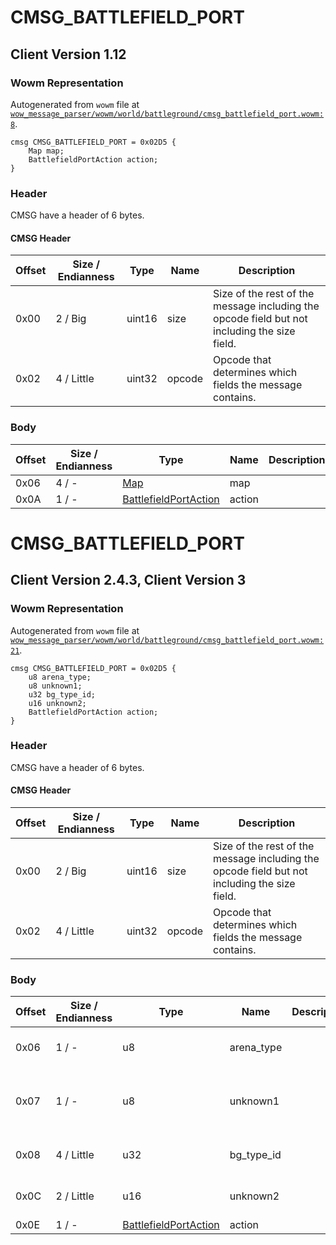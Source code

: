 # CMSG_BATTLEFIELD_PORT

## Client Version 1.12

### Wowm Representation

Autogenerated from `wowm` file at [`wow_message_parser/wowm/world/battleground/cmsg_battlefield_port.wowm:8`](https://github.com/gtker/wow_messages/tree/main/wow_message_parser/wowm/world/battleground/cmsg_battlefield_port.wowm#L8).
```rust,ignore
cmsg CMSG_BATTLEFIELD_PORT = 0x02D5 {
    Map map;
    BattlefieldPortAction action;
}
```
### Header

CMSG have a header of 6 bytes.

#### CMSG Header

| Offset | Size / Endianness | Type   | Name   | Description |
| ------ | ----------------- | ------ | ------ | ----------- |
| 0x00   | 2 / Big           | uint16 | size   | Size of the rest of the message including the opcode field but not including the size field.|
| 0x02   | 4 / Little        | uint32 | opcode | Opcode that determines which fields the message contains.|

### Body

| Offset | Size / Endianness | Type | Name | Description | Comment |
| ------ | ----------------- | ---- | ---- | ----------- | ------- |
| 0x06 | 4 / - | [Map](map.md) | map |  |  |
| 0x0A | 1 / - | [BattlefieldPortAction](battlefieldportaction.md) | action |  |  |

# CMSG_BATTLEFIELD_PORT

## Client Version 2.4.3, Client Version 3

### Wowm Representation

Autogenerated from `wowm` file at [`wow_message_parser/wowm/world/battleground/cmsg_battlefield_port.wowm:21`](https://github.com/gtker/wow_messages/tree/main/wow_message_parser/wowm/world/battleground/cmsg_battlefield_port.wowm#L21).
```rust,ignore
cmsg CMSG_BATTLEFIELD_PORT = 0x02D5 {
    u8 arena_type;
    u8 unknown1;
    u32 bg_type_id;
    u16 unknown2;
    BattlefieldPortAction action;
}
```
### Header

CMSG have a header of 6 bytes.

#### CMSG Header

| Offset | Size / Endianness | Type   | Name   | Description |
| ------ | ----------------- | ------ | ------ | ----------- |
| 0x00   | 2 / Big           | uint16 | size   | Size of the rest of the message including the opcode field but not including the size field.|
| 0x02   | 4 / Little        | uint32 | opcode | Opcode that determines which fields the message contains.|

### Body

| Offset | Size / Endianness | Type | Name | Description | Comment |
| ------ | ----------------- | ---- | ---- | ----------- | ------- |
| 0x06 | 1 / - | u8 | arena_type |  | mangosone/mangos-tbc/azerothcore: arenatype if arena |
| 0x07 | 1 / - | u8 | unknown1 |  | mangosone/mangos-tbc/azerothcore: unk, can be 0x0 (may be if was invited?) and 0x1 |
| 0x08 | 4 / Little | u32 | bg_type_id |  | mangosone/mangos-tbc/azerothcore: type id from dbc |
| 0x0C | 2 / Little | u16 | unknown2 |  | mangosone/mangos-tbc/azerothcore: 0x1F90 constant? |
| 0x0E | 1 / - | [BattlefieldPortAction](battlefieldportaction.md) | action |  |  |

